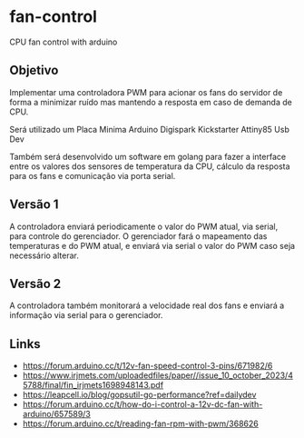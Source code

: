 # fan-control
CPU fan control with arduino

## Objetivo

Implementar uma controladora PWM para acionar os fans do servidor de forma a minimizar ruído mas mantendo a resposta em caso de demanda de CPU.

Será utilizado um Placa Minima Arduino Digispark Kickstarter Attiny85 Usb Dev

Também será desenvolvido um software em golang para fazer a interface entre os valores dos sensores de temperatura da CPU, cálculo da resposta para os fans e comunicação via porta serial.

## Versão 1

A controladora enviará periodicamente o valor do PWM atual, via serial, para controle do gerenciador.
O gerenciador fará o mapeamento das temperaturas e do PWM atual, e enviará via serial o valor do PWM caso seja necessário alterar.

## Versão 2

A controladora também monitorará a velocidade real dos fans e enviará a informação via serial para o gerenciador.


## Links

- https://forum.arduino.cc/t/12v-fan-speed-control-3-pins/671982/6
- https://www.irjmets.com/uploadedfiles/paper//issue_10_october_2023/45788/final/fin_irjmets1698948143.pdf
- https://leapcell.io/blog/gopsutil-go-performance?ref=dailydev
- https://forum.arduino.cc/t/how-do-i-control-a-12v-dc-fan-with-arduino/657589/3
- https://forum.arduino.cc/t/reading-fan-rpm-with-pwm/368626
